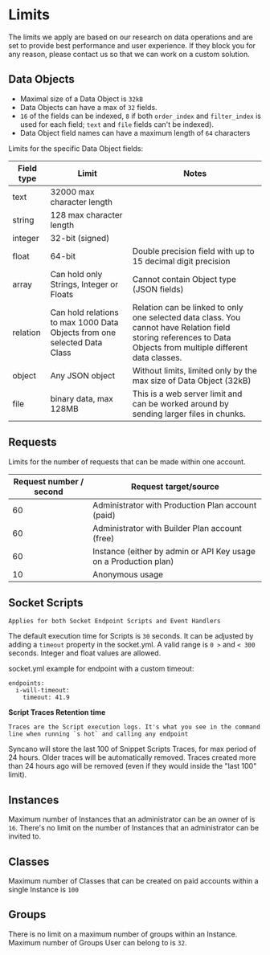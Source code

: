 # Limits

The limits we apply are based on our research on data operations and are set to provide best performance and user experience. If they block you for any reason, please contact us so that we can work on a custom solution.

## Data Objects

- Maximal size of a Data Object is `32kB`
- Data Objects can have a max of `32` fields.
- `16` of the fields can be indexed, `8` if both `order_index` and `filter_index` is used for each field; `text` and `file` fields can't be indexed).
- Data Object field names can have a maximum length of `64` characters

Limits for the specific Data Object fields:

| Field type | Limit | Notes |
|--- |--- |--- |
|text|32000 max character length||
|string|128 max character length||
|integer|32-bit (signed)||
|float|64-bit|Double precision field with up to 15 decimal digit precision|
|array|Can hold only Strings, Integer or Floats|Cannot contain Object type (JSON fields)|
|relation|Can hold relations to max 1000 Data Objects from one selected Data Class|Relation can be linked to only one selected data class. You cannot have Relation field storing references to Data Objects from multiple different data classes.|
|object|Any JSON object|Without limits, limited only by the max size of Data Object (32kB)|
|file|binary data, max 128MB|This is a web server limit and can be worked around by sending larger files in chunks.|

## Requests

Limits for the number of requests that can be made within one account.

| Request number / second | Request target/source |
|--- |--- |
|60|Administrator with Production Plan account (paid)|
|60|Administrator with Builder Plan account (free)|
|60|Instance (either by admin or API Key usage on a Production plan)|
|10|Anonymous usage|

## Socket Scripts

```
Applies for both Socket Endpoint Scripts and Event Handlers
```
The default execution time for Scripts is `30` seconds. It can be adjusted by adding a `timeout` property in the socket.yml. A valid range is `0 >` and `< 300` seconds. Integer and float values are allowed.

socket.yml example for endpoint with a custom timeout:
```
endpoints:
  i-will-timeout:
    timeout: 41.9
```

**Script Traces Retention time**

```
Traces are the Script execution logs. It's what you see in the command line when running `s hot` and calling any endpoint
```

Syncano will store the last 100 of Snippet Scripts Traces, for max period of 24 hours. Older traces will be automatically removed. Traces created more than 24 hours ago will be removed (even if they would inside the "last 100" limit).

## Instances

Maximum number of Instances that an administrator can be an owner of is `16`. There's no limit on the number of Instances that an administrator can be invited to.

## Classes

Maximum number of Classes that can be created on paid accounts within a single Instance is `100`

## Groups

There is no limit on a maximum number of groups within an Instance. Maximum number of Groups User can belong to is `32`.

